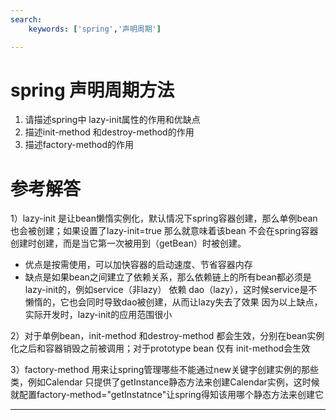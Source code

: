 ```yaml
---
search:
    keywords: ['spring','声明周期']

---
```



# spring 声明周期方法
1. 请描述spring中 lazy-init属性的作用和优缺点 
2. 描述init-method 和destroy-method的作用
3. 描述factory-method的作用


# 参考解答

1）lazy-init 是让bean懒惰实例化，默认情况下spring容器创建，那么单例bean也会被创建；如果设置了lazy-init=true 那么就意味着该bean 不会在spring容器创建时创建，而是当它第一次被用到（getBean）时被创建。

* 优点是按需使用，可以加快容器的启动速度、节省容器内存
* 缺点是如果bean之间建立了依赖关系，那么依赖链上的所有bean都必须是lazy-init的，例如service（非lazy） 依赖 dao（lazy），这时候service是不懒惰的，它也会同时导致dao被创建，从而让lazy失去了效果
因为以上缺点，实际开发时，lazy-init的应用范围很小

2）对于单例bean，init-method 和destroy-method 都会生效，分别在bean实例化之后和容器销毁之前被调用；对于prototype bean 仅有 init-method会生效

3）factory-method 用来让spring管理哪些不能通过new关键字创建实例的那些类，例如Calendar 只提供了getInstance静态方法来创建Calendar实例，这时候就配置factory-method="getInstatnce"让spring得知该用哪个静态方法来创建它

---